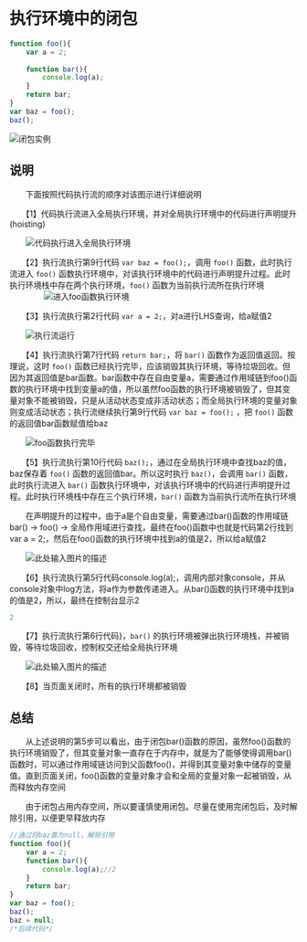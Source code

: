 ﻿# 执行环境中的闭包

```javascript
function foo(){
    var a = 2;
    
    function bar(){
        console.log(a);
    }
    return bar;
}
var baz = foo();
baz();
```

![闭包实例][1]

## 说明

　　下面按照代码执行流的顺序对该图示进行详细说明


　　【1】代码执行流进入全局执行环境，并对全局执行环境中的代码进行声明提升(hoisting)


　　![代码执行进入全局执行环境][2]

　　【2】执行流执行第9行代码 `var baz = foo();`，调用 `foo()` 函数，此时执行流进入 `foo()` 函数执行环境中，对该执行环境中的代码进行声明提升过程。此时执行环境栈中存在两个执行环境，`foo()` 函数为当前执行流所在执行环境
　　
　　![进入foo函数执行环境][3]


　　【3】执行流执行第2行代码 `var a = 2;`，对a进行LHS查询，给a赋值2

　　![执行流运行][4]

　　【4】执行流执行第7行代码 `return bar;`，将 `bar()` 函数作为返回值返回。按理说，这时 `foo()` 函数已经执行完毕，应该销毁其执行环境，等待垃圾回收。但因为其返回值是bar函数。bar函数中存在自由变量a，需要通过作用域链到foo()函数的执行环境中找到变量a的值，所以虽然foo函数的执行环境被销毁了，但其变量对象不能被销毁，只是从活动状态变成非活动状态；而全局执行环境的变量对象则变成活动状态；执行流继续执行第9行代码 `var baz = foo();` ，把 `foo()` 函数的返回值bar函数赋值给baz

　　![foo函数执行完毕][5]

　　【5】执行流执行第10行代码 `baz();`，通过在全局执行环境中查找baz的值，baz保存着 `foo()` 函数的返回值bar。所以这时执行 `baz()`，会调用 `bar()` 函数，此时执行流进入 `bar()` 函数执行环境中，对该执行环境中的代码进行声明提升过程。此时执行环境栈中存在三个执行环境，`bar()` 函数为当前执行流所在执行环境

　　在声明提升的过程中，由于a是个自由变量，需要通过bar()函数的作用域链bar() -> foo() -> 全局作用域进行查找，最终在foo()函数中也就是代码第2行找到var a = 2;，然后在foo()函数的执行环境中找到a的值是2，所以给a赋值2

　　![此处输入图片的描述][6]

　　【6】执行流执行第5行代码console.log(a);，调用内部对象console，并从console对象中log方法，将a作为参数传递进入。从bar()函数的执行环境中找到a的值是2，所以，最终在控制台显示2


```javascript
2
```

　　【7】执行流执行第6行代码}，`bar()` 的执行环境被弹出执行环境栈，并被销毁，等待垃圾回收，控制权交还给全局执行环境

　　![此处输入图片的描述][7]

　　【8】当页面关闭时，所有的执行环境都被销毁


## 总结

　　从上述说明的第5步可以看出，由于闭包bar()函数的原因，虽然foo()函数的执行环境销毁了，但其变量对象一直存在于内存中，就是为了能够使得调用bar()函数时，可以通过作用域链访问到父函数foo()，并得到其变量对象中储存的变量值。直到页面关闭，foo()函数的变量对象才会和全局的变量对象一起被销毁，从而释放内存空间

　　由于闭包占用内存空间，所以要谨慎使用闭包。尽量在使用完闭包后，及时解除引用，以便更早释放内存

```javascript
//通过将baz置为null，解除引用
function foo(){
    var a = 2;
    function bar(){
        console.log(a);//2
    }
    return bar;
}
var baz = foo();
baz();        
baz = null;
/*后续代码*/
```


  [1]: http://images2017.cnblogs.com/blog/740839/201709/740839-20170917023010547-1177422625.png
  [2]: http://images2015.cnblogs.com/blog/740839/201608/740839-20160802182327372-1678339240.jpg
  [3]: http://images2015.cnblogs.com/blog/740839/201608/740839-20160803092855997-1141749615.jpg
  [4]: http://images2015.cnblogs.com/blog/740839/201608/740839-20160803092940137-713962323.jpg
  [5]: http://images2015.cnblogs.com/blog/740839/201608/740839-20160802183906012-2121665004.jpg
  [6]: http://images2015.cnblogs.com/blog/740839/201608/740839-20160802184312918-684801086.jpg
  [7]: http://images2015.cnblogs.com/blog/740839/201608/740839-20160802185310387-1999068072.jpg